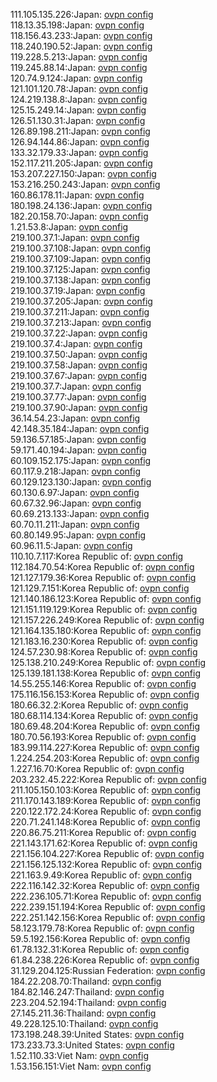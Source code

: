 111.105.135.226:Japan: [ovpn config](vpn/111_105_135_226.ovpn)  
118.13.35.198:Japan: [ovpn config](vpn/118_13_35_198.ovpn)  
118.156.43.233:Japan: [ovpn config](vpn/118_156_43_233.ovpn)  
118.240.190.52:Japan: [ovpn config](vpn/118_240_190_52.ovpn)  
119.228.5.213:Japan: [ovpn config](vpn/119_228_5_213.ovpn)  
119.245.88.14:Japan: [ovpn config](vpn/119_245_88_14.ovpn)  
120.74.9.124:Japan: [ovpn config](vpn/120_74_9_124.ovpn)  
121.101.120.78:Japan: [ovpn config](vpn/121_101_120_78.ovpn)  
124.219.138.8:Japan: [ovpn config](vpn/124_219_138_8.ovpn)  
125.15.249.14:Japan: [ovpn config](vpn/125_15_249_14.ovpn)  
126.51.130.31:Japan: [ovpn config](vpn/126_51_130_31.ovpn)  
126.89.198.211:Japan: [ovpn config](vpn/126_89_198_211.ovpn)  
126.94.144.86:Japan: [ovpn config](vpn/126_94_144_86.ovpn)  
133.32.179.33:Japan: [ovpn config](vpn/133_32_179_33.ovpn)  
152.117.211.205:Japan: [ovpn config](vpn/152_117_211_205.ovpn)  
153.207.227.150:Japan: [ovpn config](vpn/153_207_227_150.ovpn)  
153.216.250.243:Japan: [ovpn config](vpn/153_216_250_243.ovpn)  
160.86.178.11:Japan: [ovpn config](vpn/160_86_178_11.ovpn)  
180.198.24.136:Japan: [ovpn config](vpn/180_198_24_136.ovpn)  
182.20.158.70:Japan: [ovpn config](vpn/182_20_158_70.ovpn)  
1.21.53.8:Japan: [ovpn config](vpn/1_21_53_8.ovpn)  
219.100.37.1:Japan: [ovpn config](vpn/219_100_37_1.ovpn)  
219.100.37.108:Japan: [ovpn config](vpn/219_100_37_108.ovpn)  
219.100.37.109:Japan: [ovpn config](vpn/219_100_37_109.ovpn)  
219.100.37.125:Japan: [ovpn config](vpn/219_100_37_125.ovpn)  
219.100.37.138:Japan: [ovpn config](vpn/219_100_37_138.ovpn)  
219.100.37.19:Japan: [ovpn config](vpn/219_100_37_19.ovpn)  
219.100.37.205:Japan: [ovpn config](vpn/219_100_37_205.ovpn)  
219.100.37.211:Japan: [ovpn config](vpn/219_100_37_211.ovpn)  
219.100.37.213:Japan: [ovpn config](vpn/219_100_37_213.ovpn)  
219.100.37.22:Japan: [ovpn config](vpn/219_100_37_22.ovpn)  
219.100.37.4:Japan: [ovpn config](vpn/219_100_37_4.ovpn)  
219.100.37.50:Japan: [ovpn config](vpn/219_100_37_50.ovpn)  
219.100.37.58:Japan: [ovpn config](vpn/219_100_37_58.ovpn)  
219.100.37.67:Japan: [ovpn config](vpn/219_100_37_67.ovpn)  
219.100.37.7:Japan: [ovpn config](vpn/219_100_37_7.ovpn)  
219.100.37.77:Japan: [ovpn config](vpn/219_100_37_77.ovpn)  
219.100.37.90:Japan: [ovpn config](vpn/219_100_37_90.ovpn)  
36.14.54.23:Japan: [ovpn config](vpn/36_14_54_23.ovpn)  
42.148.35.184:Japan: [ovpn config](vpn/42_148_35_184.ovpn)  
59.136.57.185:Japan: [ovpn config](vpn/59_136_57_185.ovpn)  
59.171.40.194:Japan: [ovpn config](vpn/59_171_40_194.ovpn)  
60.109.152.175:Japan: [ovpn config](vpn/60_109_152_175.ovpn)  
60.117.9.218:Japan: [ovpn config](vpn/60_117_9_218.ovpn)  
60.129.123.130:Japan: [ovpn config](vpn/60_129_123_130.ovpn)  
60.130.6.97:Japan: [ovpn config](vpn/60_130_6_97.ovpn)  
60.67.32.96:Japan: [ovpn config](vpn/60_67_32_96.ovpn)  
60.69.213.133:Japan: [ovpn config](vpn/60_69_213_133.ovpn)  
60.70.11.211:Japan: [ovpn config](vpn/60_70_11_211.ovpn)  
60.80.149.95:Japan: [ovpn config](vpn/60_80_149_95.ovpn)  
60.96.11.5:Japan: [ovpn config](vpn/60_96_11_5.ovpn)  
110.10.7.117:Korea Republic of: [ovpn config](vpn/110_10_7_117.ovpn)  
112.184.70.54:Korea Republic of: [ovpn config](vpn/112_184_70_54.ovpn)  
121.127.179.36:Korea Republic of: [ovpn config](vpn/121_127_179_36.ovpn)  
121.129.7.151:Korea Republic of: [ovpn config](vpn/121_129_7_151.ovpn)  
121.140.186.123:Korea Republic of: [ovpn config](vpn/121_140_186_123.ovpn)  
121.151.119.129:Korea Republic of: [ovpn config](vpn/121_151_119_129.ovpn)  
121.157.226.249:Korea Republic of: [ovpn config](vpn/121_157_226_249.ovpn)  
121.164.135.180:Korea Republic of: [ovpn config](vpn/121_164_135_180.ovpn)  
121.183.16.230:Korea Republic of: [ovpn config](vpn/121_183_16_230.ovpn)  
124.57.230.98:Korea Republic of: [ovpn config](vpn/124_57_230_98.ovpn)  
125.138.210.249:Korea Republic of: [ovpn config](vpn/125_138_210_249.ovpn)  
125.139.181.138:Korea Republic of: [ovpn config](vpn/125_139_181_138.ovpn)  
14.55.255.146:Korea Republic of: [ovpn config](vpn/14_55_255_146.ovpn)  
175.116.156.153:Korea Republic of: [ovpn config](vpn/175_116_156_153.ovpn)  
180.66.32.2:Korea Republic of: [ovpn config](vpn/180_66_32_2.ovpn)  
180.68.114.134:Korea Republic of: [ovpn config](vpn/180_68_114_134.ovpn)  
180.69.48.204:Korea Republic of: [ovpn config](vpn/180_69_48_204.ovpn)  
180.70.56.193:Korea Republic of: [ovpn config](vpn/180_70_56_193.ovpn)  
183.99.114.227:Korea Republic of: [ovpn config](vpn/183_99_114_227.ovpn)  
1.224.254.203:Korea Republic of: [ovpn config](vpn/1_224_254_203.ovpn)  
1.227.16.70:Korea Republic of: [ovpn config](vpn/1_227_16_70.ovpn)  
203.232.45.222:Korea Republic of: [ovpn config](vpn/203_232_45_222.ovpn)  
211.105.150.103:Korea Republic of: [ovpn config](vpn/211_105_150_103.ovpn)  
211.170.143.189:Korea Republic of: [ovpn config](vpn/211_170_143_189.ovpn)  
220.122.172.24:Korea Republic of: [ovpn config](vpn/220_122_172_24.ovpn)  
220.71.241.148:Korea Republic of: [ovpn config](vpn/220_71_241_148.ovpn)  
220.86.75.211:Korea Republic of: [ovpn config](vpn/220_86_75_211.ovpn)  
221.143.171.62:Korea Republic of: [ovpn config](vpn/221_143_171_62.ovpn)  
221.156.104.227:Korea Republic of: [ovpn config](vpn/221_156_104_227.ovpn)  
221.156.125.132:Korea Republic of: [ovpn config](vpn/221_156_125_132.ovpn)  
221.163.9.49:Korea Republic of: [ovpn config](vpn/221_163_9_49.ovpn)  
222.116.142.32:Korea Republic of: [ovpn config](vpn/222_116_142_32.ovpn)  
222.236.105.71:Korea Republic of: [ovpn config](vpn/222_236_105_71.ovpn)  
222.239.151.194:Korea Republic of: [ovpn config](vpn/222_239_151_194.ovpn)  
222.251.142.156:Korea Republic of: [ovpn config](vpn/222_251_142_156.ovpn)  
58.123.179.78:Korea Republic of: [ovpn config](vpn/58_123_179_78.ovpn)  
59.5.192.156:Korea Republic of: [ovpn config](vpn/59_5_192_156.ovpn)  
61.78.132.31:Korea Republic of: [ovpn config](vpn/61_78_132_31.ovpn)  
61.84.238.226:Korea Republic of: [ovpn config](vpn/61_84_238_226.ovpn)  
31.129.204.125:Russian Federation: [ovpn config](vpn/31_129_204_125.ovpn)  
184.22.208.70:Thailand: [ovpn config](vpn/184_22_208_70.ovpn)  
184.82.146.247:Thailand: [ovpn config](vpn/184_82_146_247.ovpn)  
223.204.52.194:Thailand: [ovpn config](vpn/223_204_52_194.ovpn)  
27.145.211.36:Thailand: [ovpn config](vpn/27_145_211_36.ovpn)  
49.228.125.10:Thailand: [ovpn config](vpn/49_228_125_10.ovpn)  
173.198.248.39:United States: [ovpn config](vpn/173_198_248_39.ovpn)  
173.233.73.3:United States: [ovpn config](vpn/173_233_73_3.ovpn)  
1.52.110.33:Viet Nam: [ovpn config](vpn/1_52_110_33.ovpn)  
1.53.156.151:Viet Nam: [ovpn config](vpn/1_53_156_151.ovpn)  
